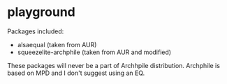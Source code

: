 playground
==========

Packages included:

- alsaequal (taken from AUR)
- squeezelite-archphile (taken from AUR and modified)

These packages will never be a part of Archhpile distribution. Archphile is based on MPD and I don't suggest using an EQ.



